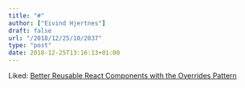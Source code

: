 ```yaml
---
title: "#"
author: ["Eivind Hjertnes"]
draft: false
url: "/2018/12/25/10/2037"
type: "post"
date: 2018-12-25T13:16:13+01:00
---
```


Liked:
[Better
Reusable React Components with the Overrides Pattern](https://medium.com/@dschnr/better-reusable-react-components-with-the-overrides-pattern-9eca2339f646)
